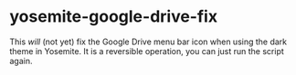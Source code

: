 yosemite-google-drive-fix
=========================


This *will* (not yet) fix the Google Drive menu bar icon when using the dark theme in Yosemite. It is a reversible operation, you can just run the script again.
